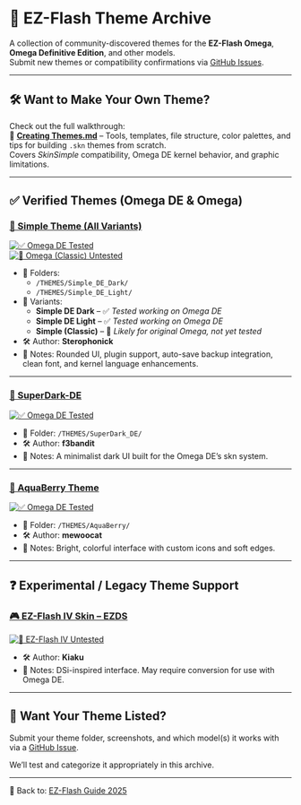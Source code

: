# 🎨 EZ-Flash Theme Archive

A collection of community-discovered themes for the **EZ-Flash Omega**, **Omega Definitive Edition**, and other models.  
Submit new themes or compatibility confirmations via [GitHub Issues](https://github.com/ChimeraGaming/GBA-EZ-Flash-2025-Guide/issues).

---

## 🛠 Want to Make Your Own Theme?

Check out the full walkthrough:  
📘 **[Creating Themes.md](https://github.com/ChimeraGaming/GBA-EZ-Flash-2025-Guide/blob/main/Tutorials/Creating%20Themes.md)** – Tools, templates, file structure, color palettes, and tips for building `.skn` themes from scratch.  
Covers *SkinSimple* compatibility, Omega DE kernel behavior, and graphic limitations.

---

## ✅ Verified Themes (Omega DE & Omega)

### [🖤 Simple Theme (All Variants)](https://gbatemp.net/threads/new-theme-for-ez-flash-omega.520665/)
[![✅ Omega DE Tested](https://img.shields.io/badge/Omega_DE-tested-brightgreen)]()  
[![🧪 Omega (Classic) Untested](https://img.shields.io/badge/Omega-untested-lightgrey)]()  

- 📁 Folders:
  - `/THEMES/Simple_DE_Dark/`
  - `/THEMES/Simple_DE_Light/`
- 🎨 Variants:
  - **Simple DE Dark** – ✅ *Tested working on Omega DE*
  - **Simple DE Light** – ✅ *Tested working on Omega DE*
  - **Simple (Classic)** – 🧪 *Likely for original Omega, not yet tested*
- 🛠 Author: **Sterophonick**
- 📝 Notes: Rounded UI, plugin support, auto-save backup integration, clean font, and kernel language enhancements.

---

### [🖤 SuperDark-DE](https://github.com/f3bandit/SuperDark-Omega-DE?tab=readme-ov-file)
[![✅ Omega DE Tested](https://img.shields.io/badge/Omega_DE-tested-brightgreen)]()  

- 📁 Folder: `/THEMES/SuperDark_DE/`
- 🛠 Author: **f3bandit**
- 📝 Notes: A minimalist dark UI built for the Omega DE’s skn system.

---

### [🖤 AquaBerry Theme](https://github.com/mewoocat/omega-de-kernel-AquaBerry)
[![✅ Omega DE Tested](https://img.shields.io/badge/Omega_DE-tested-brightgreen)]()  

- 📁 Folder: `/THEMES/AquaBerry/`
- 🛠 Author: **mewoocat**
- 📝 Notes: Bright, colorful interface with custom icons and soft edges.

---

## ❓ Experimental / Legacy Theme Support

### [🎮 EZ-Flash IV Skin – EZDS](https://gbatemp.net/download/ez-flash-iv-skin-ezds.28738/)
[![🧪 EZ-Flash IV Untested](https://img.shields.io/badge/EZ--Flash_IV-untested-lightgrey)]()  

- 🛠 Author: **Kiaku**
- 📝 Notes: DSi-inspired interface. May require conversion for use with Omega DE.

---

## 💬 Want Your Theme Listed?

Submit your theme folder, screenshots, and which model(s) it works with via a [GitHub Issue](https://github.com/ChimeraGaming/GBA-EZ-Flash-2025-Guide/issues).

We’ll test and categorize it appropriately in this archive.

---
📁 Back to: [EZ-Flash Guide 2025](../README.md)
